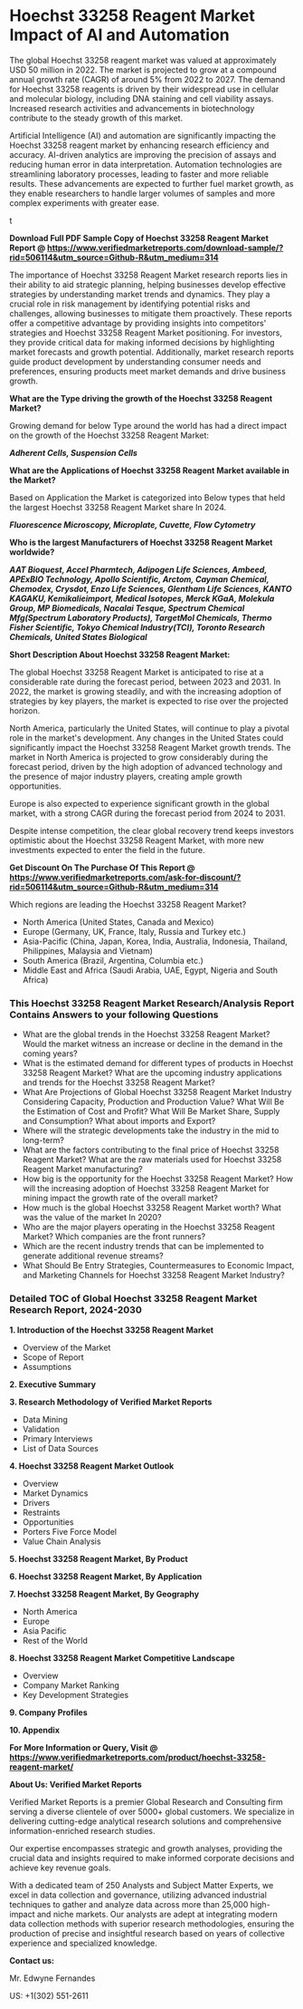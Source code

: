 <meta name="title" content="Global  Hoechst 33258 Reagent Market Impact of AI and Automation"><meta name="description" content="  The global Hoechst 33258 reagent market was valued at approximately USD 50 million in 2022. The market is projected to grow at a compound annual growth rate (CAGR) o"><meta name="title" content=" Hoechst 33258 Reagent Market Size, Share, Scope, Trends, Growth, Opportunities, Analysis, Forecast"> <h1>Hoechst 33258 Reagent Market Impact of AI and Automation</h1> <p>The global Hoechst 33258 reagent market was valued at approximately USD 50 million in 2022. The market is projected to grow at a compound annual growth rate (CAGR) of around 5% from 2022 to 2027. The demand for Hoechst 33258 reagents is driven by their widespread use in cellular and molecular biology, including DNA staining and cell viability assays. Increased research activities and advancements in biotechnology contribute to the steady growth of this market.</p> <p>Artificial Intelligence (AI) and automation are significantly impacting the Hoechst 33258 reagent market by enhancing research efficiency and accuracy. AI-driven analytics are improving the precision of assays and reducing human error in data interpretation. Automation technologies are streamlining laboratory processes, leading to faster and more reliable results. These advancements are expected to further fuel market growth, as they enable researchers to handle larger volumes of samples and more complex experiments with greater ease.</p> t</p><p id="" class=""><strong>Download Full PDF Sample Copy of Hoechst 33258 Reagent Market Report @ <a href="https://www.verifiedmarketreports.com/download-sample/?rid=506114&utm_source=Github-R&utm_medium=314" target="_blank">https://www.verifiedmarketreports.com/download-sample/?rid=506114&utm_source=Github-R&utm_medium=314</a></strong></p><p>The importance of&nbsp;Hoechst 33258 Reagent Market research reports lies in their ability to aid strategic planning, helping businesses develop effective strategies by understanding market trends and dynamics. They play a crucial role in risk management by identifying potential risks and challenges, allowing businesses to mitigate them proactively. These reports offer a competitive advantage by providing insights into competitors' strategies and Hoechst 33258 Reagent Market positioning. For investors, they provide critical data for making informed decisions by highlighting market forecasts and growth potential. Additionally, market research reports guide product development by understanding consumer needs and preferences, ensuring products meet market demands and drive business growth.</p><p><strong>What are the&nbsp;Type driving the growth of the Hoechst 33258 Reagent Market?</strong></p><p id="" class="">Growing demand for below Type around the world has had a direct impact on the growth of the Hoechst 33258 Reagent Market:</p><em><strong>Adherent Cells, Suspension Cells</strong></em></p><strong>What are the&nbsp;Applications&nbsp;of Hoechst 33258 Reagent Market available in the Market?</strong></p><p id="" class="">Based on Application the Market is categorized into Below types that held the largest Hoechst 33258 Reagent Market share In 2024.</p><em><strong>Fluorescence Microscopy, Microplate, Cuvette, Flow Cytometry</strong></em></p><strong>Who is the largest Manufacturers of Hoechst 33258 Reagent Market worldwide?</strong></p><p><em><strong>AAT Bioquest, Accel Pharmtech, Adipogen Life Sciences, Ambeed, APExBIO Technology, Apollo Scientific, Arctom, Cayman Chemical, Chemodex, Crysdot, Enzo Life Sciences, Glentham Life Sciences, KANTO KAGAKU, Kemikalieimport, Medical Isotopes, Merck KGaA, Molekula Group, MP Biomedicals, Nacalai Tesque, Spectrum Chemical Mfg(Spectrum Laboratory Products), TargetMol Chemicals, Thermo Fisher Scientific, Tokyo Chemical Industry(TCI), Toronto Research Chemicals, United States Biological</strong></em></p><p id="" class=""><strong>Short Description About Hoechst 33258 Reagent Market:</strong></p><p>The global Hoechst 33258 Reagent Market is anticipated to rise at a considerable rate during the forecast period, between 2023 and 2031. In 2022, the market is growing steadily, and with the increasing adoption of strategies by key players, the market is expected to rise over the projected horizon.</p><p>North America, particularly the United States, will continue to play a pivotal role in the market's development. Any changes in the United States could significantly impact the Hoechst 33258 Reagent Market growth trends. The market in North America is projected to grow considerably during the forecast period, driven by the high adoption of advanced technology and the presence of major industry players, creating ample growth opportunities.</p><p>Europe is also expected to experience significant growth in the global market, with a strong CAGR during the forecast period from 2024 to 2031.</p><p>Despite intense competition, the clear global recovery trend keeps investors optimistic about the Hoechst 33258 Reagent Market, with more new investments expected to enter the field in the future.</p><p id="" class=""><strong>Get Discount On The Purchase Of This Report @ <a href="https://www.verifiedmarketreports.com/ask-for-discount/?rid=506114&utm_source=Github-R&utm_medium=314" target="_blank">https://www.verifiedmarketreports.com/ask-for-discount/?rid=506114&utm_source=Github-R&utm_medium=314</a></strong></p>Which regions are leading the Hoechst 33258 Reagent Market?</p><ul><li>North America (United States, Canada and Mexico)</li><li>Europe (Germany, UK, France, Italy, Russia and Turkey etc.)</li><li>Asia-Pacific (China, Japan, Korea, India, Australia, Indonesia, Thailand, Philippines, Malaysia and Vietnam)</li><li>South America (Brazil, Argentina, Columbia etc.)</li><li>Middle East and Africa (Saudi Arabia, UAE, Egypt, Nigeria and South Africa)</li></ul><h3 id="" class="">This Hoechst 33258 Reagent Market Research/Analysis Report Contains Answers to your following Questions</h3><ul><li>What are the global trends in the Hoechst 33258 Reagent Market? Would the market witness an increase or decline in the demand in the coming years?</li><li>What is the estimated demand for different types of products in Hoechst 33258 Reagent Market? What are the upcoming industry applications and trends for the Hoechst 33258 Reagent Market?</li><li>What Are Projections of Global Hoechst 33258 Reagent Market Industry Considering Capacity, Production and Production Value? What Will Be the Estimation of Cost and Profit? What Will Be Market Share, Supply and Consumption? What about imports and Export?</li><li>Where will the strategic developments take the industry in the mid to long-term?</li><li>What are the factors contributing to the final price of Hoechst 33258 Reagent Market? What are the raw materials used for Hoechst 33258 Reagent Market manufacturing?</li><li>How big is the opportunity for the Hoechst 33258 Reagent Market? How will the increasing adoption of Hoechst 33258 Reagent Market for mining impact the growth rate of the overall market?</li><li>How much is the global Hoechst 33258 Reagent Market worth? What was the value of the market In 2020?</li><li>Who are the major players operating in the Hoechst 33258 Reagent Market? Which companies are the front runners?</li><li>Which are the recent industry trends that can be implemented to generate additional revenue streams?</li><li>What Should Be Entry Strategies, Countermeasures to Economic Impact, and Marketing Channels for Hoechst 33258 Reagent Market Industry?</li></ul><h3 id="" class="">Detailed TOC of Global Hoechst 33258 Reagent Market Research Report, 2024-2030</h3><p id="" class=""><strong>1. Introduction of the Hoechst 33258 Reagent Market</strong></p><ul><li>Overview of the Market</li><li>Scope of Report</li><li>Assumptions</li></ul><p id="" class=""><strong>2. Executive Summary</strong></p><p id="" class=""><strong>3. Research Methodology of Verified Market Reports</strong></p><ul><li>Data Mining</li><li>Validation</li><li>Primary Interviews</li><li>List of Data Sources</li></ul><p id="" class=""><strong>4. Hoechst 33258 Reagent Market Outlook</strong></p><ul><li>Overview</li><li>Market Dynamics</li><li>Drivers</li><li>Restraints</li><li>Opportunities</li><li>Porters Five Force Model</li><li>Value Chain Analysis</li></ul><p id="" class=""><strong>5. Hoechst 33258 Reagent Market, By Product</strong></p><p id="" class=""><strong>6. Hoechst 33258 Reagent Market, By Application</strong></p><p id="" class=""><strong>7. Hoechst 33258 Reagent Market, By Geography</strong></p><ul><li>North America</li><li>Europe</li><li>Asia Pacific</li><li>Rest of the World</li></ul><p id="" class=""><strong>8. Hoechst 33258 Reagent Market Competitive Landscape</strong></p><ul><li>Overview</li><li>Company Market Ranking</li><li>Key Development Strategies</li></ul><p id="" class=""><strong>9. Company Profiles</strong></p><p id="" class=""><strong>10. Appendix</strong></p><p id="" class=""><strong>For More Information or Query, Visit @ <a href="https://www.verifiedmarketreports.com/product/hoechst-33258-reagent-market/" target="_blank">https://www.verifiedmarketreports.com/product/hoechst-33258-reagent-market/</a></strong></p><p id="" class=""><strong>About Us: Verified Market Reports</strong></p><p id="" class="">Verified Market Reports is a premier Global Research and Consulting firm serving a diverse clientele of over 5000+ global customers. We specialize in delivering cutting-edge analytical research solutions and comprehensive information-enriched research studies.</p><p id="" class="">Our expertise encompasses strategic and growth analyses, providing the crucial data and insights required to make informed corporate decisions and achieve key revenue goals.</p><p id="" class="">With a dedicated team of 250 Analysts and Subject Matter Experts, we excel in data collection and governance, utilizing advanced industrial techniques to gather and analyze data across more than 25,000 high-impact and niche markets. Our analysts are adept at integrating modern data collection methods with superior research methodologies, ensuring the production of precise and insightful research based on years of collective experience and specialized knowledge.</p><p id="" class=""><strong>Contact us:</strong></p><p id="" class="">Mr. Edwyne Fernandes</p><p id="" class="">US: +1(302) 551-2611</p>